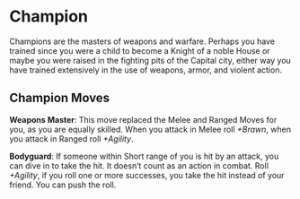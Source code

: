 # Champion
Champions are the masters of weapons and warfare. Perhaps you have trained since you were a child to become a Knight of a noble House or maybe you were raised in the fighting pits of the Capital city, either way you have trained extensively in the use of weapons, armor, and violent action.

## Champion Moves
**Weapons Master**: This move replaced the Melee and Ranged Moves for you, as you are equally skilled. When you attack in Melee roll *+Brawn*, when you attack in Ranged roll *+Agility*.

**Bodyguard**: If someone within Short range of you is hit by an attack, you can dive in to take the hit. It doesn’t count as an action in combat. Roll *+Agility*, if you roll one or more successes, you take the hit instead of your friend. You can push the roll.
